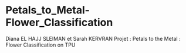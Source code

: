 # Petals_to_Metal-Flower_Classification
 Diana EL HAJJ SLEIMAN et Sarah KERVRAN
 Projet : Petals to the Metal : Flower Classification on TPU
